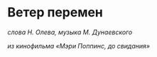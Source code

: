 # Ветер перемен
*слова Н. Олева, музыка М. Дунаевского*

*из кинофильма «Мэри Поппинс, до свидания»*
